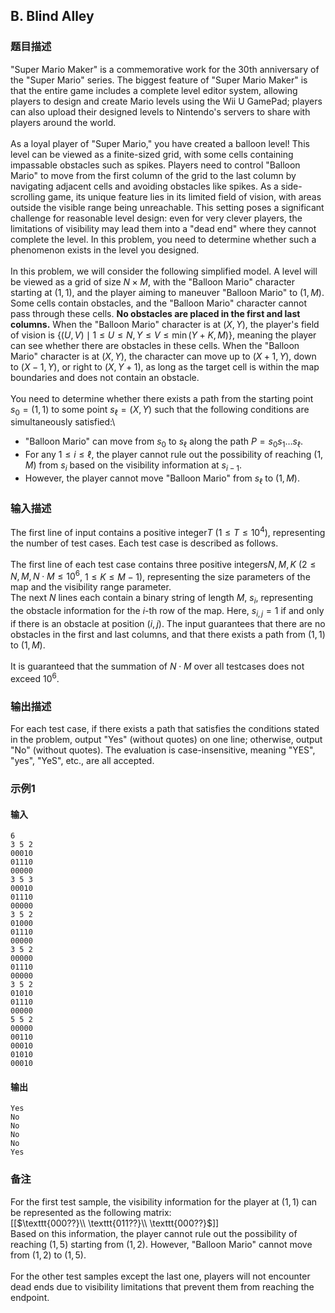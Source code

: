 ## B. Blind Alley

### 题目描述

\"Super Mario Maker\" is a commemorative work for the 30th anniversary
of the \"Super Mario\" series. The biggest feature of \"Super Mario
Maker\" is that the entire game includes a complete level editor system,
allowing players to design and create Mario levels using the Wii U
GamePad; players can also upload their designed levels to Nintendo\'s
servers to share with players around the world.\
\
As a loyal player of \"Super Mario,\" you have created a balloon level!
This level can be viewed as a finite-sized grid, with some cells
containing impassable obstacles such as spikes. Players need to control
\"Balloon Mario\" to move from the first column of the grid to the last
column by navigating adjacent cells and avoiding obstacles like spikes.
As a side-scrolling game, its unique feature lies in its limited field
of vision, with areas outside the visible range being unreachable. This
setting poses a significant challenge for reasonable level design: even
for very clever players, the limitations of visibility may lead them
into a \"dead end\" where they cannot complete the level. In this
problem, you need to determine whether such a phenomenon exists in the
level you designed.\
\
In this problem, we will consider the following simplified model. A
level will be viewed as a grid of size $N \times M$, with the \"Balloon Mario\"
character starting at $(1,1)$, and the player
aiming to maneuver \"Balloon Mario\" to $(1,M)$. Some cells contain obstacles, and
the \"Balloon Mario\" character cannot pass through these cells. **No
obstacles are placed in the first and last columns.** When the \"Balloon
Mario\" character is at $(X,Y)$, the
player\'s field of vision is $\{(U,V) \mid 1 \le U \le N, Y \le V \le \min(Y+K,M)\}$,
meaning the player can see whether there are obstacles in these cells.
When the \"Balloon Mario\" character is at $(X,Y)$, the character can move up to $(X+1,Y)$, down to $(X-1,Y)$, or right to $(X,Y+1)$, as long as the target cell is
within the map boundaries and does not contain an obstacle.\
\
You need to determine whether there exists a path from the starting
point $s_0 = (1,1)$ to some point $s_{\ell} = (X,Y)$ such that the following
conditions are simultaneously satisfied:\
- \"Balloon Mario\" can move from $s_0$ to $s_\ell$ along the path $P=s_0 s_1 \ldots s_{\ell}$.
- For any $1 \le i \le \ell$, the player
    cannot rule out the possibility of reaching $(1,M)$ from $s_i$ based on the visibility information
    at $s_{i-1}$.
- However, the player cannot move \"Balloon Mario\" from $s_{\ell}$ to $(1,M)$.

### 输入描述

The first line of input contains a positive integer$T$ ($1 \le T \le 10^4$), representing the number
of test cases. Each test case is described as follows.\
\
The first line of each test case contains three positive integers$N,M,K$ ($2 \le N,M, N \cdot M \le 10^6$, $1 \le K \le M-1$), representing the size
parameters of the map and the visibility range parameter.\
The next $N$ lines each contain a binary
string of length $M$, $s_{i}$, representing the obstacle
information for the $i$-th row of the map.
Here, $s_{i,j} = 1$ if and only if there is
an obstacle at position $(i,j)$. The input
guarantees that there are no obstacles in the first and last columns,
and that there exists a path from $(1,1)$ to $(1,M)$.\
\
It is guaranteed that the summation of $N \cdot M$ over all testcases does not
exceed $10^6$.

### 输出描述

For each test case, if there exists a path that satisfies the conditions
stated in the problem, output \"Yes\" (without quotes) on one line;
otherwise, output \"No\" (without quotes). The evaluation is
case-insensitive, meaning \"YES\", \"yes\", \"YeS\", etc., are all
accepted.

### 示例1

#### 输入

```plain
6
3 5 2
00010
01110
00000
3 5 3
00010
01110
00000
3 5 2
01000
01110
00000
3 5 2
00000
01110
00000
3 5 2
01010
01110
00000
5 5 2
00000
00110
00010
01010
00010
```

#### 输出

```plain
Yes
No
No
No
No
Yes
```

### 备注

For the first test sample, the visibility information for the player at $(1,1)$ can be represented as the following
matrix:\
[[$\texttt{000??}\\
\texttt{011??}\\
\texttt{000??}$]]\
Based on this information, the player cannot rule out the possibility of
reaching $(1,5)$ starting from $(1,2)$. However, \"Balloon Mario\" cannot
move from $(1,2)$ to $(1,5)$.\
\
For the other test samples except the last one, players will not
encounter dead ends due to visibility limitations that prevent them from
reaching the endpoint.

